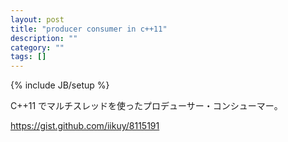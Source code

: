```yaml
---
layout: post
title: "producer consumer in c++11"
description: ""
category: ""
tags: []
---
```

{% include JB/setup %}

C++11 でマルチスレッドを使ったプロデューサー・コンシューマー。

https://gist.github.com/iikuy/8115191
